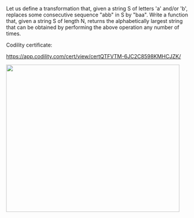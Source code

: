 Let us define a transformation that, given a string S of letters 'a' and/or 'b', 
replaces some consecutive sequence "abb" in S by "baa".
Write a function that, given a string S of length N, returns the alphabetically
largest string that can be obtained by performing the above operation any number of times.

Codility certificate:

https://app.codility.com/cert/view/certQTFVTM-6JC2C8598KMHCJZK/


<img src="https://user-images.githubusercontent.com/47245335/135755670-cc57cb67-bb1d-4441-9203-86eff837564b.PNG" width="470" height="400">
